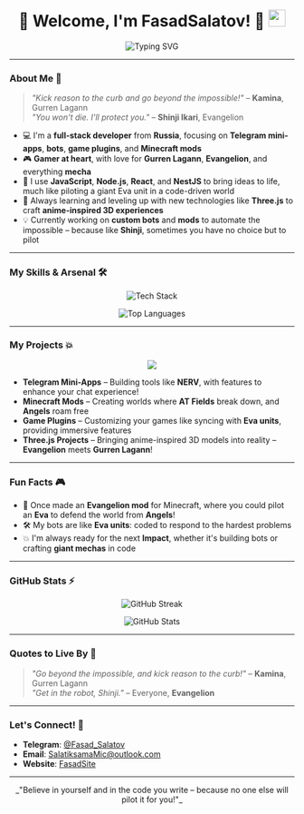 <h1 align="center">
  🚀 Welcome, I'm FasadSalatov! 🚀
  <img src="https://media.giphy.com/media/hvRJCLFzcasrR4ia7z/giphy.gif" width="30px"/>
</h1>

<p align="center">
  <img src="https://readme-typing-svg.herokuapp.com?font=Fira+Code&size=30&duration=2500&pause=1000&color=FF4500&center=true&vCenter=true&width=900&lines=Full-stack+developer+%7C+Mini-apps%2C+Bots%2C+Mods+%26+more!;Coding+like+Gurren+Lagann+%26+Evangelion+inspired!;Always+ready+for+another+impact!" alt="Typing SVG" />
</p>

---

### About Me 👾

> _"Kick reason to the curb and go beyond the impossible!"_ – **Kamina**, Gurren Lagann  
> _"You won't die. I'll protect you."_ – **Shinji Ikari**, Evangelion

- 💻 I'm a **full-stack developer** from **Russia**, focusing on **Telegram mini-apps**, **bots**, **game plugins**, and **Minecraft mods**  
- 🎮 **Gamer at heart**, with love for **Gurren Lagann**, **Evangelion**, and everything **mecha**  
- 🔧 I use **JavaScript**, **Node.js**, **React**, and **NestJS** to bring ideas to life, much like piloting a giant Eva unit in a code-driven world  
- 🌱 Always learning and leveling up with new technologies like **Three.js** to craft **anime-inspired 3D experiences**  
- 💡 Currently working on **custom bots** and **mods** to automate the impossible – because like **Shinji**, sometimes you have no choice but to pilot

---

### My Skills & Arsenal 🛠️

<p align="center">
  <img src="https://skillicons.dev/icons?i=js,ts,nodejs,react,mongodb,postgres,mysql,html,css,webpack,docker,git,github,vscode,threejs,nestjs,java,python" alt="Tech Stack" />
</p>

<p align="center">
  <img src="https://github-readme-stats.vercel.app/api/top-langs/?username=FasadSalatov&layout=compact&theme=radical&hide_border=true" alt="Top Languages" />
</p>

---

### My Projects 💥

<p align="center">
  <img src="https://readme-typing-svg.herokuapp.com?font=Fira+Code&size=24&pause=1000&color=F73B73&center=true&vCenter=true&width=700&lines=💻+Telegram+Mini-Apps+to+power+up+your+chats!;🎮+Minecraft+Mods+with+custom+worlds!;🚀+Game+Plugins+to+enhance+your+adventures!;🌌+Three.js+Anime+Inspired+3D+Experiences!"/>
</p>

- **Telegram Mini-Apps** – Building tools like **NERV**, with features to enhance your chat experience!  
- **Minecraft Mods** – Creating worlds where **AT Fields** break down, and **Angels** roam free  
- **Game Plugins** – Customizing your games like syncing with **Eva units**, providing immersive features  
- **Three.js Projects** – Bringing anime-inspired 3D models into reality – **Evangelion** meets **Gurren Lagann**!

---

### Fun Facts 🎮

- 🌌 Once made an **Evangelion mod** for Minecraft, where you could pilot an **Eva** to defend the world from **Angels**!  
- 🛠️ My bots are like **Eva units**: coded to respond to the hardest problems  
- 💥 I'm always ready for the next **Impact**, whether it's building bots or crafting **giant mechas** in code

---

### GitHub Stats ⚡

<p align="center">
  <img src="https://github-readme-streak-stats.herokuapp.com/?user=FasadSalatov&theme=radical&hide_border=true" alt="GitHub Streak" />
</p>

<p align="center">
  <img src="https://github-readme-stats.vercel.app/api?username=FasadSalatov&show_icons=true&theme=radical&hide_border=true" alt="GitHub Stats" />
</p>

---

### Quotes to Live By 🎯

> _"Go beyond the impossible, and kick reason to the curb!"_ – **Kamina**, Gurren Lagann  
> _"Get in the robot, Shinji."_ – Everyone, **Evangelion**

---

### Let's Connect! 🤝

- **Telegram**: [@Fasad_Salatov]([https://t.me/Devekisss](https://t.me/Fasad_Salatov))  
- **Email**: [SalatiksamaMic@outlook.com](mailto:SalatiksamaMic@outlook.com)  
- **Website**: [FasadSite](https://fasadsalatov.vercel.app)

---

<p align="center">
  _"Believe in yourself and in the code you write – because no one else will pilot it for you!"_
</p>
